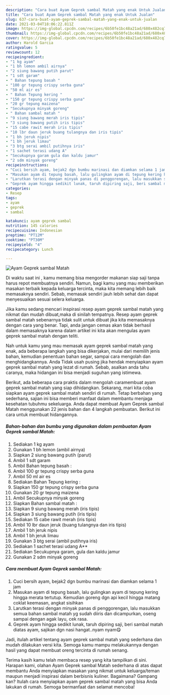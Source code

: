 ```yaml
---
description: "Cara buat Ayam Geprek sambal Matah yang enak Untuk Jualan"
title: "Cara buat Ayam Geprek sambal Matah yang enak Untuk Jualan"
slug: 637-cara-buat-ayam-geprek-sambal-matah-yang-enak-untuk-jualan
date: 2021-03-04T18:06:22.811Z
image: https://img-global.cpcdn.com/recipes/6b50fe1bc48a21ad/680x482cq70/ayam-geprek-sambal-matah-foto-resep-utama.jpg
thumbnail: https://img-global.cpcdn.com/recipes/6b50fe1bc48a21ad/680x482cq70/ayam-geprek-sambal-matah-foto-resep-utama.jpg
cover: https://img-global.cpcdn.com/recipes/6b50fe1bc48a21ad/680x482cq70/ayam-geprek-sambal-matah-foto-resep-utama.jpg
author: Harold Garcia
ratingvalue: 5
reviewcount: 12
recipeingredient:
- "1 kg ayam"
- "1 bh lemon ambil airnya"
- "2 siung bawang putih parut"
- "1 sdt garam"
- " Bahan tepung basah "
- "100 gr tepung crispy serba guna"
- "50 ml air es"
- " Bahan Tepung kering "
- "150 gr tepung crispy serba guna"
- "20 gr tepung maizena"
- "Secukupnya minyak goreng"
- " Bahan sambal matah "
- "9 siung bawang merah iris tipis"
- "3 siung bawang putih iris tipis"
- "15 cabe rawit merah iris tipis"
- "10 lbr daun jeruk buang tulangnya dan iris tipis"
- "1 bh jeruk nipis"
- "1 bh jeruk limau"
- "3 btg serai ambil putihnya iris"
- "1 sachet terasi udang A"
- "Secukupnya garam gula dan kaldu jamur"
- "2 sdm minyak goreng"
recipeinstructions:
- "Cuci bersih ayam, bejak2 dgn bumbu marinasi dan diamkan selama 1 jam"
- "Masukan ayam di tepung basah, lalu gulingkan ayam di tepung kering hingga merata tertutup. Kemudian goreng dgn api kecil hingga matang coklat keemasan, angkat sisihkan"
- "Larutkan terasi dengan minyak panas di penggorengan, lalu masukkan semua bahan sambal matah yg sudah diiris dan dicampurkan, oseng sampai dengan agak layu, cek rasa."
- "Geprek ayam hingga sedikit lunak, taruh dipiring saji, beri sambal matah diatas ayam, sajikan dgn nasi hangat..nyam nyam😋"
categories:
- Resep
tags:
- ayam
- geprek
- sambal

katakunci: ayam geprek sambal 
nutrition: 145 calories
recipecuisine: Indonesian
preptime: "PT12M"
cooktime: "PT30M"
recipeyield: "4"
recipecategory: Lunch

---
```



![Ayam Geprek sambal Matah](https://img-global.cpcdn.com/recipes/6b50fe1bc48a21ad/680x482cq70/ayam-geprek-sambal-matah-foto-resep-utama.jpg)

Di waktu  saat ini , kamu memang bisa mengorder makanan siap saji tanpa harus repot membuatnya sendiri. Namun, bagi kamu yang mau memberikan masakan terbaik kepada keluarga tercinta, maka kita memang lebih baik memasaknya sendiri. Sebab, memasak sendiri jauh lebih sehat dan dapat menyesuaikan sesuai selera keluarga.

Jika kamu sedang mencari inspirasi resep ayam geprek sambal matah yang nikmat dan mudah dibuat,maka di sinilah tempatnya. Resep ayam geprek sambal matah  sebenarnya tidak sulit untuk dibuat jika kita memasaknya dengan cara yang benar. Tapi, anda jangan cemas akan tidak berhasil dalam memasaknya 
karena dalam artikel ini kita akan mengulas ayam geprek sambal matah dengan teliti.  



Nah untuk kamu yang mau memasak ayam geprek sambal matah yang enak, ada beberapa langkah yang bisa dikerjakan, mulai dari memilih jenis bahan, kemudian penentuan bahan segar, sampai cara mengolah dan menghidangkannya. Anda Tidak usah pusing jika hendak menyiapkan ayam geprek sambal matah yang lezat di rumah. Sebab, asalkan anda  tahu caranya, maka hidangan ini bisa menjadi suguhan yang istimewa.

Berikut, ada beberapa cara praktis  dalam mengolah caramembuat ayam geprek sambal matah yang siap dihidangkan. Sekarang, mari kita coba siapkan ayam geprek sambal matah sendiri di rumah. Tetap berbahan yang sederhana, sajian ini bisa memberi manfaat dalam membantu menjaga kesehatan tubuhmu sekeluarga. Anda dapat membuat Ayam Geprek sambal Matah menggunakan 22 jenis bahan dan 4 langkah pembuatan. Berikut ini cara untuk membuat hidangannya.

<!--inarticleads1-->

##### Bahan-bahan dan bumbu yang digunakan dalam pembuatan Ayam Geprek sambal Matah:

1. Sediakan 1 kg ayam
1. Gunakan 1 bh lemon (ambil airnya)
1. Siapkan 2 siung bawang putih (parut)
1. Ambil 1 sdt garam
1. Ambil  Bahan tepung basah :
1. Ambil 100 gr tepung crispy serba guna
1. Ambil 50 ml air es
1. Sediakan  Bahan Tepung kering :
1. Siapkan 150 gr tepung crispy serba guna
1. Gunakan 20 gr tepung maizena
1. Ambil Secukupnya minyak goreng
1. Siapkan  Bahan sambal matah :
1. Siapkan 9 siung bawang merah (iris tipis)
1. Siapkan 3 siung bawang putih (iris tipis)
1. Sediakan 15 cabe rawit merah (iris tipis)
1. Ambil 10 lbr daun jeruk (buang tulangnya dan iris tipis)
1. Ambil 1 bh jeruk nipis
1. Ambil 1 bh jeruk limau
1. Gunakan 3 btg serai (ambil putihnya iris)
1. Sediakan 1 sachet terasi udang A**
1. Sediakan Secukupnya garam, gula dan kaldu jamur
1. Gunakan 2 sdm minyak goreng




<!--inarticleads2-->

##### Cara membuat Ayam Geprek sambal Matah:

1. Cuci bersih ayam, bejak2 dgn bumbu marinasi dan diamkan selama 1 jam
1. Masukan ayam di tepung basah, lalu gulingkan ayam di tepung kering hingga merata tertutup. Kemudian goreng dgn api kecil hingga matang coklat keemasan, angkat sisihkan
1. Larutkan terasi dengan minyak panas di penggorengan, lalu masukkan semua bahan sambal matah yg sudah diiris dan dicampurkan, oseng sampai dengan agak layu, cek rasa.
1. Geprek ayam hingga sedikit lunak, taruh dipiring saji, beri sambal matah diatas ayam, sajikan dgn nasi hangat..nyam nyam😋




Jadi, itulah artikel tentang  ayam geprek sambal matah  yang sederhana dan mudah dilakukan versi kita. Semoga kamu mampu melakukannya dengan hasil yang dapat membuat oreng tercinta di rumah senang. 

Terima kasih kamu telah membaca resep yang kita tampilkan di sini. Harapan kami, olahan  Ayam Geprek sambal Matah sederhana di atas dapat membantu Anda menyiapkan masakan yang nikmat untuk keluarga/teman maupun menjadi inspirasi dalam berbisnis kuliner. Bagaimana? Gampang kan? Itulah cara menyiapkan ayam geprek sambal matah yang bisa Anda lakukan di rumah. Semoga bermanfaat dan selamat mencoba!

